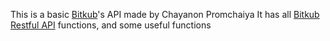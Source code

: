 This is a basic [Bitkub](https://www.bitkub.com)'s API made by Chayanon Promchaiya
It has all [Bitkub Restful API](https://github.com/bitkub/bitkub-official-api-docs/blob/master/restful-api.md) functions,
and some useful functions